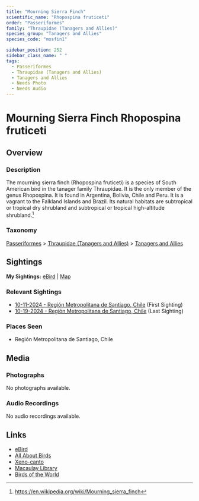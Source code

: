 ```yaml
---
title: "Mourning Sierra Finch"
scientific_name: "Rhopospina fruticeti"
order: "Passeriformes"
family: "Thraupidae (Tanagers and Allies)"
species_group: "Tanagers and Allies"
species_code: "mosfin1"

sidebar_position: 252
sidebar_class_name: " "
tags: 
  - Passeriformes
  - Thraupidae (Tanagers and Allies)
  - Tanagers and Allies
  - Needs Photo
  - Needs Audio
---
```


# Mourning Sierra Finch <span className='sci_name'>Rhopospina fruticeti</span>

## Overview

### Description
The mourning sierra finch (Rhopospina fruticeti) is a species of South American bird in the tanager family Thraupidae. It is the only member of the genus Rhopospina.
It is found in Argentina, Bolivia, Chile and Peru. It is a vagrant to the Falkland Islands and Brazil. Its natural habitats are subtropical or tropical dry shrubland and subtropical or tropical high-altitude shrubland.[^1]

[^1]: https://en.wikipedia.org/wiki/Mourning_sierra_finch

### Taxonomy
[Passeriformes](/tags/passeriformes) > [Thraupidae (Tanagers and Allies)](/tags/thraupidae-tanagers-and-allies) > [Tanagers and Allies](/tags/tanagers-and-allies)


## Sightings

**My Sightings:** [eBird](https://ebird.org/lifelist?r=world&time=life&spp=mosfin1) | [Map](/map?species_code=mosfin1)

### Relevant Sightings

* [10-11-2024 - Región Metropolitana de Santiago, Chile](https://ebird.org/checklist/S198398308) (First Sighting)
* [10-19-2024 - Región Metropolitana de Santiago, Chile](https://ebird.org/checklist/S199524209) (Last Sighting)

### Places Seen

* Región Metropolitana de Santiago, Chile



## Media
### Photographs
No photographs available.

### Audio Recordings
No audio recordings available.

## Links
* [eBird](https://ebird.org/species/mosfin1) 
* [All About Birds](https://www.allaboutbirds.org/guide/mosfin1) 
* [Xeno-canto](https://www.xeno-canto.org/species/rhopospina-fruticeti) 
* [Macaulay Library](https://search.macaulaylibrary.org/catalog?taxonCode=mosfin1&sort=rating_rank_desc)
* [Birds of the World](https://birdsoftheworld.org/bow/species/mosfin1)
